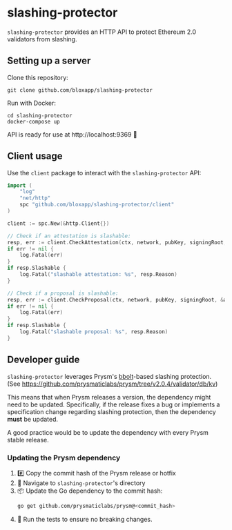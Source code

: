 # slashing-protector

`slashing-protector` provides an HTTP API to protect Ethereum 2.0 validators from slashing.

## Setting up a server

Clone this repository:
```
git clone github.com/bloxapp/slashing-protector
```

Run with Docker:
```
cd slashing-protector
docker-compose up
```

API is ready for use at http://localhost:9369 🤙

## Client usage

Use the `client` package to interact with the `slashing-protector` API:

```go
import (
    "log"
    "net/http"
    spc "github.com/bloxapp/slashing-protector/client"
)

client := spc.New(&http.Client{})

// Check if an attestation is slashable:
resp, err := client.CheckAttestation(ctx, network, pubKey, signingRoot, &phase0.Attestation{...})
if err != nil {
    log.Fatal(err)
}
if resp.Slashable {
    log.Fatal("slashable attestation: %s", resp.Reason)
}

// Check if a proposal is slashable:
resp, err := client.CheckProposal(ctx, network, pubKey, signingRoot, &altair.BeaconBlock{...})
if err != nil {
    log.Fatal(err)
}
if resp.Slashable {
    log.Fatal("slashable proposal: %s", resp.Reason)
}
```

## Developer guide

`slashing-protector` leverages Prysm's [bbolt](https://github.com/etcd-io/bbolt)-based slashing protection. (See https://github.com/prysmaticlabs/prysm/tree/v2.0.4/validator/db/kv)

This means that when Prysm releases a version, the dependency might need to be updated. Specifically, if the release fixes a bug or implements a specification change regarding slashing protection, then the dependency **must** be updated.

A good practice would be to update the dependency with every Prysm stable release.

### Updating the Prysm dependency

1. #️⃣ Copy the commit hash of the Prysm release or hotfix
2. 📁 Navigate to `slashing-protector`'s directory
3. 📦 Update the Go dependency to the commit hash:
    ```bash
    go get github.com/prysmaticlabs/prysm@<commit_hash>
    ```
4. 🧪 Run the tests to ensure no breaking changes.